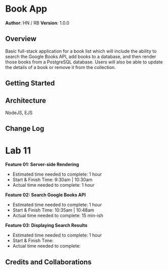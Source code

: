 # Book App

**Author**: HN / RB
**Version**: 1.0.0

## Overview
Basic full-stack application for a book list which will include the ability to search the Google Books API, add books to a database, and then render those books from a PostgreSQL database. Users will also be able to update the details of a book or remove it from the collection.

## Getting Started


## Architecture
NodeJS, EJS

## Change Log

# Lab 11

<b>Feature 01: Server-side Rendering</b>
- Estimated time needed to complete: 1 hour
- Start & Finish Time: 9:30am | 10:30am
- Actual time needed to complete: 1 hour

<b>Feature 02: Search Google Books API</b>
- Estimated time needed to complete: 1 hour
- Start & Finish Time: 10:35am | 10:48am
- Actual time needed to complete: 15 min-ish

<b>Feature 03: Displaying Search Results</b>
- Estimated time needed to complete: 1 hour
- Start & Finish Time: 
- Actual time needed to complete: 


## Credits and Collaborations
